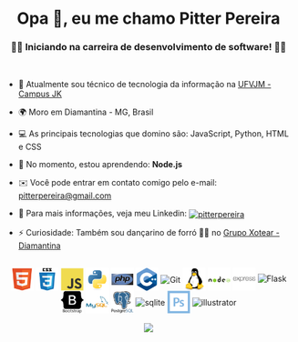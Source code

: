 <h1 align="center">Opa 👋, eu me chamo Pitter Pereira</h1>
<h3 align="center">👨‍💻 Iniciando na carreira de desenvolvimento de software! 👨‍💻</h3>

<br>

* 🧠 Atualmente sou técnico de tecnologia da informação na <a href="http://www.ufvjm.edu.br/">UFVJM - Campus JK<a/>
* 🌍 Moro em Diamantina - MG, Brasil
* 💻 As principais tecnologias que domino são: JavaScript, Python, HTML e CSS
* 🌱 No momento, estou aprendendo: **Node.js**
* ✉️ Você pode entrar em contato comigo pelo e-mail: [pitterpereira@gmail.com](mailto:pitterpereira@gmail.com)
* 🔗 Para mais informações, veja meu Linkedin: <a href="https://linkedin.com/in/pitterpereira" target="blank"><img align="center" src="https://raw.githubusercontent.com/rahuldkjain/github-profile-readme-generator/master/src/images/icons/Social/linked-in-alt.svg" alt="pitterpereira" height="15" width="25" /></a>

* ⚡ Curiosidade: Também sou dançarino de forró 🕺💃 no <a href="https://www.instagram.com/grupoxoteardiamantina/">Grupo Xotear - Diamantina</a>
  
<br>
  
<div align="center" style="display: inline_block">
<img align="center" alt="HTML5" height="40" width="40" src="https://raw.githubusercontent.com/devicons/devicon/master/icons/html5/html5-original.svg">
<img align="center" src="https://raw.githubusercontent.com/devicons/devicon/master/icons/css3/css3-original-wordmark.svg" alt="CSS3" width="40" height="40"/>
<img align="center" src="https://raw.githubusercontent.com/devicons/devicon/master/icons/javascript/javascript-original.svg" alt="Javascript" width="40" height="40"/>
<img align="center"src="https://raw.githubusercontent.com/devicons/devicon/master/icons/python/python-original.svg" alt="Python" width="40" height="40"/>
<img align="center" src="https://raw.githubusercontent.com/devicons/devicon/master/icons/php/php-original.svg" alt="PHP" width="40" height="40"/>
<img align="center"src="https://raw.githubusercontent.com/devicons/devicon/master/icons/cplusplus/cplusplus-original.svg" alt="C++" width="40" height="40"/>
<img align="center" src="https://www.vectorlogo.zone/logos/git-scm/git-scm-icon.svg" alt="Git" width="40" height="40"/>
<img align="center" src="https://raw.githubusercontent.com/devicons/devicon/master/icons/linux/linux-original.svg" alt="linux" width="40" height="40"/>
<img align="center" src="https://raw.githubusercontent.com/devicons/devicon/master/icons/nodejs/nodejs-original-wordmark.svg" alt="Node.js" width="40" height="40"/> 
<img align="center" src="https://raw.githubusercontent.com/devicons/devicon/master/icons/express/express-original-wordmark.svg" alt="Express" width="40" height="40"/>
<img src="https://www.vectorlogo.zone/logos/pocoo_flask/pocoo_flask-icon.svg" alt="Flask" width="40" height="40"/>
<img align="center" src="https://raw.githubusercontent.com/devicons/devicon/master/icons/bootstrap/bootstrap-plain-wordmark.svg" alt="Bootstrap" width="40" height="40"/>
<img align="center" src="https://raw.githubusercontent.com/devicons/devicon/master/icons/mysql/mysql-original-wordmark.svg" alt="mysql" width="40" height="40"/>
<img align="center" src="https://raw.githubusercontent.com/devicons/devicon/master/icons/postgresql/postgresql-original-wordmark.svg" alt="postgresql" width="40" height="40"/>  
<img align="center" src="https://www.vectorlogo.zone/logos/sqlite/sqlite-icon.svg" alt="sqlite" width="40" height="40"/>
<img align="center" src="https://raw.githubusercontent.com/devicons/devicon/master/icons/photoshop/photoshop-line.svg" alt="photoshop" width="40" height="40"/>
<img align="center" src="https://www.vectorlogo.zone/logos/adobe_illustrator/adobe_illustrator-icon.svg" alt="illustrator" width="40" height="40"/>
</div>
  
<br>
<div align="center">
  <img height="180em" src="https://github-readme-stats.vercel.app/api/top-langs/?username=pitterpereira&layout=compact&langs_count=7&theme=dark"/>
</div>
